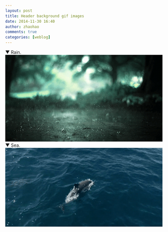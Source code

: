 ```yaml
---
layout: post
title: Header background gif images
date: 2014-11-30 16:40
author: zhaohao
comments: true
categories: [weblog]
---
```

▼ Rain. 
<a href="/Resource/rain.gif"><img src="/Resource/rain.gif" alt="rain" width="500" height="275" class="alignnone size-full wp-image-841" /></a>
▼ Sea. 
<a href="/Resource/sea.gif"><img src="/Resource/sea.gif" alt="sea" width="500" height="250" class="alignnone size-full wp-image-842" /></a>
